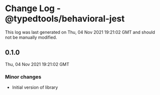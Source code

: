 # Change Log - @typedtools/behavioral-jest

This log was last generated on Thu, 04 Nov 2021 19:21:02 GMT and should not be manually modified.

## 0.1.0
Thu, 04 Nov 2021 19:21:02 GMT

### Minor changes

- Initial version of library


